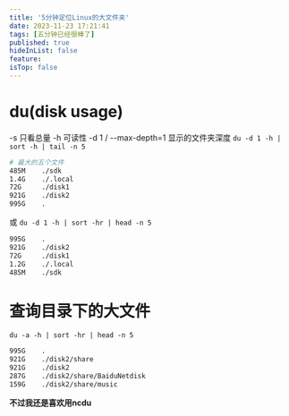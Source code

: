 ```yaml
---
title: '5分钟定位Linux的大文件夹'
date: 2023-11-23 17:21:41
tags: [五分钟已经很棒了]
published: true
hideInList: false
feature: 
isTop: false
---
```

# du(disk usage)

-s 只看总量
-h 可读性
-d 1 / --max-depth=1 显示的文件夹深度
`du -d 1 -h | sort -h | tail -n 5`

```bash
# 最大的五个文件
485M    ./sdk
1.4G    ./.local
72G     ./disk1
921G    ./disk2
995G    .
```

或
`du -d 1 -h | sort -hr | head -n 5`

```bash
995G    .
921G    ./disk2
72G     ./disk1
1.2G    ./.local
485M    ./sdk
```

# 查询目录下的大文件

`du -a -h | sort -hr | head -n 5`

```bash
995G    .
921G    ./disk2/share
921G    ./disk2
287G    ./disk2/share/BaiduNetdisk
159G    ./disk2/share/music
```

**不过我还是喜欢用ncdu**
